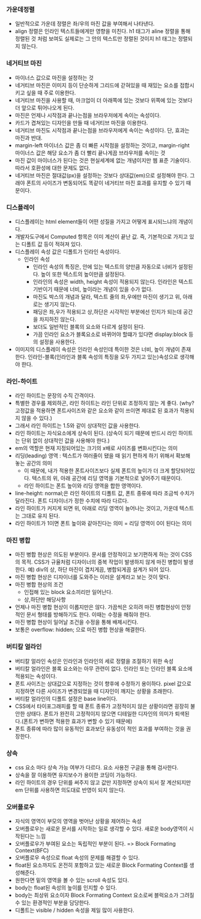 ### 가운데정렬
- 일반적으로 가운데 정렬은 좌/우의 마진 값을 부여해서 나타낸다.
- align 정렬은 인라인 텍스트들에게만 영향을 미친다. h1 태그가 aline 정렬을 통해
정렬된 것 처럼 보여도 실제로는 그 안의 텍스트만 정렬된 것이지 h1 태그는 정렬되지 않는다.

### 네거티브 마진
- 마이너스 값으로 마진을 설정하는 것
- 네거티브 마진은 이미지 등이 단순하게 그리드에 갇혀있을 때 재밌는 요소를 접합시키고 싶을 때
주로 이용한다.
- 네거티브 마진을 사용할 때, 마크업이 더 아래쪽에 있는 것보다 위쪽에 있는 것보다 더 앞으로 튀어나오게 된다.
- 마진은 언제나 시작점과 끝나는점을 브라우저에게 속이는 속성이다.
- 카드가 겹쳐있는 디자인을 만들 때 네거티브 마진을 이용한다.
- 네거티브 마진도 시작점과 끝나는점을 브라우저에게 속이는 속성이다. 단, 효과는 마진과 반대.
- margin-left 마이너스 값은 좀 더 빠른 시작점을 설정하는 것이고, margin-right 마이너스 값은 해당 요소가 좀 더 빨리 끝나게끔
브라우저를 속이는 것
- 마진 값이 마이너스가 된다는 것은 현실세계에 없는 개념이지만 웹 표준 기술이다. 따라서 호환성에 대한 문제도 없다.
- 네거티브 마진은 절대값(px)을 설정하는 것보다 상대값(em)으로 설정해야 한다. 그래야 폰트의 사이즈가 변동되어도 똑같이 네거티브 마진 효과를 유지할 수 있기 때문이다.

### 디스플레이
- 디스플레이는 html element들이 어떤 성질을 가지고 어떻게 표시되느냐의 개념이다.
- 개발자도구에서 Computed 항목은 이미 계산이 끝난 값. 즉, 기본적으로 가지고 있는 디폴트 값 등이 적혀져 있다.
- 디스플레이 속성 값은 디폴트가 인라인 속성이다.
  - 인라인 속성
    - 인라인 속성의 특징은, 안에 있는 텍스트의 양만큼 자동으로 너비가 설정된다. 높이 또한 텍스트의 높이만큼 설정된다.
    - 인라인의 속성은 width, height 속성이 적용되지 않는다. 인라인은 텍스트 기반이기 때문에 너비, 높이라는 개념이 있을 수가 없다.
    - 마진도 박스의 개념과 달라, 텍스트 줄의 좌,우에만 마진이 생기고 위, 아래로는 생기지 않는다.
    - 패딩은 좌,우가 적용되고 상,하단은 시각적인 부분에선 인지가 되는데 공간을 차지하진 않는다.
    - 보더도 일반적인 블록의 요소와 다르게 설정이 된다.
    - 가끔 인라인 요소가 블록요소로 바뀌어야 할떄가 있다면 display:block 등의 설정을 사용한다.
- 이미지의 디스플레이 속성은 인라인 속성인데 특이한 것은 너비, 높이 개념이 존재한다. 인라인-블록(인라인과 블록 속성의 특징을 모두 가지고 있는)속성으로 생각해야 한다.

### 라인-하이트
- 라인 하이트는 문장의 수직 간격이다.
- 특별한 경우를 제외하곤, 라인 하이트는 라인 단위로 조정하지 않는 게 좋다. (why? 고정값을 적용하면 폰트사이즈와 같은 요소와 같이 쓰이면 제대로 된 효과가 적용되지 않을 수 있다.)
- 그래서 라인 하이트는 1.5와 같이 상대적인 값을 사용한다.
- 라인 하이트는 자식요소에게 상속이 된다. (상속이 되기 때문에 반드시 라인 하이트는 단위 없이 상대적인 값을 사용해야 한다.)
- em의 역할은 현재 지정되어있는 크기의 x배로 사이즈를 변화시킨다는 의미
- 리딩(leading) 영역 : 텍스트가 여러줄이 됐을 때 읽기 편하게 하기 위해서 확보해 놓는 공간의 의미
  - 이 때문에, 내가 적용한 폰트사이즈보다 실제 폰트의 높이가 더 크게 할당되어있다. 텍스트의 위, 아래 공간에 리딩 영역을 기본적으로 넣어주기 때문이다.
  - 라인 하이트는 폰트 높이와 리딩 영역을 합한 영역이다.
- line-height: normal;은 라인 하이트의 디폴트 값, 폰트 종류에 따라 조금씩 수치가 달라진다. 폰트 디자이너가 정한 수치에 따라 다르다.
- 라인 하이트가 커지게 되면 위, 아래로 리딩 영역이 늘어나는 것이고, 가운데 텍스트는 그대로 유지 된다.
- 라인 하이트가 1이면 폰트 높이와 같아진다는 의미 = 리딩 영역이 0이 된다는 의미

### 마진 병합
- 마진 병합 현상은 의도된 부분이다. 문서를 안정적이고 보기편하게 하는 것이 CSS의 목적. CSS가 규율처럼 디자이너의 중복 작업이 발생하지 않게 마진 병합이 발생한다.
예) div의 상, 하단 마진이 겹치게끔, 병합되게끔 설계가 되어 있다.
- 마진 병합 현상은 디자이너를 도와주는 이러운 설계라고 보는 것이 맞다.
- 마진 병합 현상의 조건
  - 인접해 있는 block 요소끼리만 일어난다.
  - 상,하단만 해당사항
- 언제나 마진 병합 현상이 이롭지만은 않다. 가끔씩은 오히려 마진 병합현상이 안정적인 문서 형태를 방해하기도 한다. 이때는 수정을 해줘야 한다.
- 마진 병합 현상이 일어날 조건을 수정을 통해 배제시킨다.
- 보통은 overflow: hidden; 으로 마진 병합 현상을 해결한다.

### 버티칼 얼라인
- 버티칼 얼라인 속성은 인라인과 인라인의 세로 정렬을 조절하기 위한 속성
- 버티칼 얼라인은 블록 요소와는 아무 관련이 없다. 인라인 또는 인라인 블록 요소에 적용되는 속성이다.
- 폰트 사이즈는 상대값으로 지정하는 것이 향후에 수정하기 용이하다. pixel 값으로 지정하면 다른 사이즈가 변경되었을 때 디자인이 깨지는 상황을 초래한다.
- 버티칼 얼라인의 디폴트 설정은 base line이다.
- CSS에서 타이포그래피를 할 때 폰트 종류가 고정적이지 않은 상황이라면 굉장히 불안한 상태다. 폰트가 완전히 고정적이지 않으면 디테일한 디자인의 의미가 퇴색된다.(폰트가 변하면 적용한 효과가 변할 수 있기 때문에)
- 폰트 종류에 따라 많이 유동적인 효과보단 유동성이 적인 효과를 부여하는 것을 권장한다.

### 상속
- css 요소 마다 상속 가능 여부가 다르다. 요소 사용전 구글을 통해 검사한다.
- 상속을 잘 이용하면 유지보수가 용이한 코딩이 가능하다.
- 라인 하이트의 경우 단위를 써주지 않고 값만 지정하면 상속이 되서 잘 계산되지만 em 단위를 사용하면 의도대로 반영이 되지 않는다.

### 오버플로우
- 자식의 영역이 부모의 영역을 벗어난 상황을 제어하는 속성
- 오버플로우는 새로운 문서를 시작하는 일로 생각할 수 있다. 새로운 body영역이 시작된다는 느낌
- 오버플로우가 부여된 요소는 독립적인 부분이 된다. => Block Formating Context(BFC)
- 오버플로우 속성으로 float 속성의 문제를 해결할 수 있다.
- float된 요소까지도 온전히 포함하고 있는 새로운 Block Formating Context를 생성해준다.
- 원한다면 밑의 영역을 볼 수 있는 scroll 속성도 있다.
- body는 float된 속성의 높이를 인지할 수 있다.
- body는 최상위 요소이자 Block Formating Context 요소로써 블럭요소가 그려질 수 있는 환경적인 부분을 담당한다.
- 디폴트는 visible / hidden 속성을 제일 많이 사용한다.
